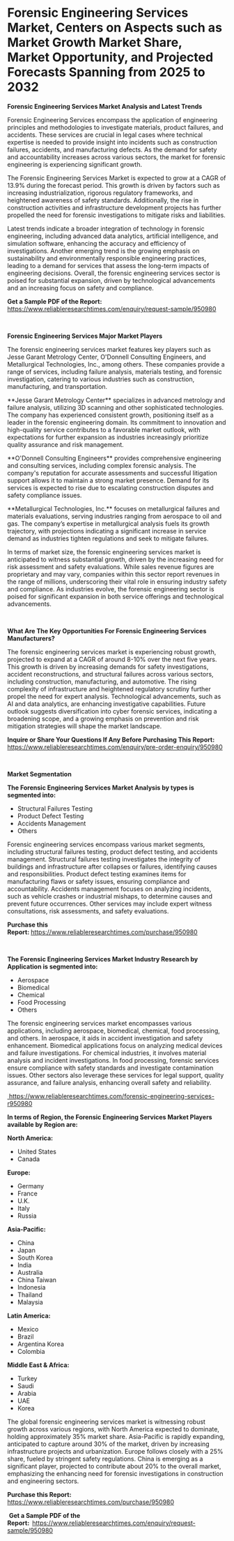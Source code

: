 <p><h1>Forensic Engineering Services Market, Centers on Aspects such as Market Growth Market Share, Market Opportunity, and Projected Forecasts Spanning from 2025 to 2032</h1></p><p><strong>Forensic Engineering Services Market Analysis and Latest Trends</strong></p>
<p><p>Forensic Engineering Services encompass the application of engineering principles and methodologies to investigate materials, product failures, and accidents. These services are crucial in legal cases where technical expertise is needed to provide insight into incidents such as construction failures, accidents, and manufacturing defects. As the demand for safety and accountability increases across various sectors, the market for forensic engineering is experiencing significant growth.</p><p>The Forensic Engineering Services Market is expected to grow at a CAGR of 13.9% during the forecast period. This growth is driven by factors such as increasing industrialization, rigorous regulatory frameworks, and heightened awareness of safety standards. Additionally, the rise in construction activities and infrastructure development projects has further propelled the need for forensic investigations to mitigate risks and liabilities. </p><p>Latest trends indicate a broader integration of technology in forensic engineering, including advanced data analytics, artificial intelligence, and simulation software, enhancing the accuracy and efficiency of investigations. Another emerging trend is the growing emphasis on sustainability and environmentally responsible engineering practices, leading to a demand for services that assess the long-term impacts of engineering decisions. Overall, the forensic engineering services sector is poised for substantial expansion, driven by technological advancements and an increasing focus on safety and compliance.</p></p>
<p><strong>Get a Sample PDF of the Report:&nbsp;</strong> <a href="https://www.reliableresearchtimes.com/enquiry/request-sample/950980?utm_campaign=3384&utm_medium=2&utm_source=Github&utm_content=ia&utm_term=18042025&utm_id=forensic-engineering-services">https://www.reliableresearchtimes.com/enquiry/request-sample/950980</a></p>
<p>&nbsp;</p>
<p><strong>Forensic Engineering Services Major Market Players</strong></p>
<p><p>The forensic engineering services market features key players such as Jesse Garant Metrology Center, O'Donnell Consulting Engineers, and Metallurgical Technologies, Inc., among others. These companies provide a range of services, including failure analysis, materials testing, and forensic investigation, catering to various industries such as construction, manufacturing, and transportation.</p><p>**Jesse Garant Metrology Center** specializes in advanced metrology and failure analysis, utilizing 3D scanning and other sophisticated technologies. The company has experienced consistent growth, positioning itself as a leader in the forensic engineering domain. Its commitment to innovation and high-quality service contributes to a favorable market outlook, with expectations for further expansion as industries increasingly prioritize quality assurance and risk management.</p><p>**O'Donnell Consulting Engineers** provides comprehensive engineering and consulting services, including complex forensic analysis. The company's reputation for accurate assessments and successful litigation support allows it to maintain a strong market presence. Demand for its services is expected to rise due to escalating construction disputes and safety compliance issues.</p><p>**Metallurgical Technologies, Inc.** focuses on metallurgical failures and materials evaluations, serving industries ranging from aerospace to oil and gas. The company’s expertise in metallurgical analysis fuels its growth trajectory, with projections indicating a significant increase in service demand as industries tighten regulations and seek to mitigate failures.</p><p>In terms of market size, the forensic engineering services market is anticipated to witness substantial growth, driven by the increasing need for risk assessment and safety evaluations. While sales revenue figures are proprietary and may vary, companies within this sector report revenues in the range of millions, underscoring their vital role in ensuring industry safety and compliance. As industries evolve, the forensic engineering sector is poised for significant expansion in both service offerings and technological advancements.</p></p>
<p>&nbsp;</p>
<p><strong>What Are The Key Opportunities For Forensic Engineering Services Manufacturers?</strong></p>
<p><p>The forensic engineering services market is experiencing robust growth, projected to expand at a CAGR of around 8-10% over the next five years. This growth is driven by increasing demands for safety investigations, accident reconstructions, and structural failures across various sectors, including construction, manufacturing, and automotive. The rising complexity of infrastructure and heightened regulatory scrutiny further propel the need for expert analysis. Technological advancements, such as AI and data analytics, are enhancing investigative capabilities. Future outlook suggests diversification into cyber forensic services, indicating a broadening scope, and a growing emphasis on prevention and risk mitigation strategies will shape the market landscape.</p></p>
<p><strong>Inquire or Share Your Questions If Any Before Purchasing This Report:</strong> <a href="https://www.reliableresearchtimes.com/enquiry/pre-order-enquiry/950980?utm_campaign=3384&utm_medium=2&utm_source=Github&utm_content=ia&utm_term=18042025&utm_id=forensic-engineering-services">https://www.reliableresearchtimes.com/enquiry/pre-order-enquiry/950980</a></p>
<p>&nbsp;</p>
<p><strong>Market Segmentation</strong></p>
<p><strong>The Forensic Engineering Services Market Analysis by types is segmented into:</strong></p>
<p><ul><li>Structural Failures Testing</li><li>Product Defect Testing</li><li>Accidents Management</li><li>Others</li></ul></p>
<p><p>Forensic engineering services encompass various market segments, including structural failures testing, product defect testing, and accidents management. Structural failures testing investigates the integrity of buildings and infrastructure after collapses or failures, identifying causes and responsibilities. Product defect testing examines items for manufacturing flaws or safety issues, ensuring compliance and accountability. Accidents management focuses on analyzing incidents, such as vehicle crashes or industrial mishaps, to determine causes and prevent future occurrences. Other services may include expert witness consultations, risk assessments, and safety evaluations.</p></p>
<p><strong>Purchase this Report:&nbsp;</strong><a href="https://www.reliableresearchtimes.com/purchase/950980?utm_campaign=3384&utm_medium=2&utm_source=Github&utm_content=ia&utm_term=18042025&utm_id=forensic-engineering-services">https://www.reliableresearchtimes.com/purchase/950980</a></p>
<p>&nbsp;</p>
<p><strong>The Forensic Engineering Services Market Industry Research by Application is segmented into:</strong></p>
<p><ul><li>Aerospace</li><li>Biomedical</li><li>Chemical</li><li>Food Processing</li><li>Others</li></ul></p>
<p><p>The forensic engineering services market encompasses various applications, including aerospace, biomedical, chemical, food processing, and others. In aerospace, it aids in accident investigation and safety enhancement. Biomedical applications focus on analyzing medical devices and failure investigations. For chemical industries, it involves material analysis and incident investigations. In food processing, forensic services ensure compliance with safety standards and investigate contamination issues. Other sectors also leverage these services for legal support, quality assurance, and failure analysis, enhancing overall safety and reliability.</p></p>
<p><a href="https://www.reliableresearchtimes.com/forensic-engineering-services-r950980?utm_campaign=3384&utm_medium=2&utm_source=Github&utm_content=ia&utm_term=18042025&utm_id=forensic-engineering-services">&nbsp;https://www.reliableresearchtimes.com/forensic-engineering-services-r950980</a></p>
<p><strong>In terms of Region, the Forensic Engineering Services Market Players available by Region are:</strong></p>
<p>
    <p> <strong> North America: </strong>
        <ul>
            <li>United States</li>
            <li>Canada</li>
        </ul>
        </p> 
    <p> <strong> Europe: </strong>
        <ul>
            <li>Germany</li>
            <li>France</li>
            <li>U.K.</li>
            <li>Italy</li>
            <li>Russia</li>
        </ul>
        </p> 
    <p> <strong> Asia-Pacific: </strong>
        <ul>
            <li>China</li>
            <li>Japan</li>
            <li>South Korea</li>
            <li>India</li>
            <li>Australia</li>
            <li>China Taiwan</li>
            <li>Indonesia</li>
            <li>Thailand</li>
            <li>Malaysia</li>
        </ul>
        </p> 
    <p> <strong> Latin America: </strong>
        <ul>
            <li>Mexico</li>
            <li>Brazil</li>
            <li>Argentina Korea</li>
            <li>Colombia</li>
        </ul>
        </p> 
    <p> <strong> Middle East & Africa: </strong>
        <ul>
            <li>Turkey</li>
            <li>Saudi</li>
            <li>Arabia</li>
            <li>UAE</li>
            <li>Korea</li>
        </ul>
    </p>
    </p>
<p><p>The global forensic engineering services market is witnessing robust growth across various regions, with North America expected to dominate, holding approximately 35% market share. Asia-Pacific is rapidly expanding, anticipated to capture around 30% of the market, driven by increasing infrastructure projects and urbanization. Europe follows closely with a 25% share, fueled by stringent safety regulations. China is emerging as a significant player, projected to contribute about 20% to the overall market, emphasizing the enhancing need for forensic investigations in construction and engineering sectors.</p></p>
<p><strong>Purchase this Report: </strong><a href="https://www.reliableresearchtimes.com/purchase/950980?utm_campaign=3384&utm_medium=2&utm_source=Github&utm_content=ia&utm_term=18042025&utm_id=forensic-engineering-services">https://www.reliableresearchtimes.com/purchase/950980</a></p>
<p>&nbsp;<strong>Get a Sample PDF of the Report:&nbsp;&nbsp;</strong><a href="https://www.reliableresearchtimes.com/enquiry/request-sample/950980?utm_campaign=3384&utm_medium=2&utm_source=Github&utm_content=ia&utm_term=18042025&utm_id=forensic-engineering-services">https://www.reliableresearchtimes.com/enquiry/request-sample/950980</a></p>
<p><strong></strong></p>
<p><p></p><p></p><p></p></p>